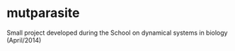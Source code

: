 mutparasite
===========

Small project developed during the School on dynamical systems in biology (April/2014)
